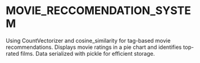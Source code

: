 # MOVIE_RECCOMENDATION_SYSTEM
Using CountVectorizer and cosine_similarity for tag-based movie recommendations. Displays movie ratings in a pie chart and identifies top-rated films. Data serialized with pickle for efficient storage.
